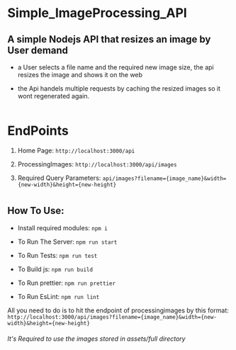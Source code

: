 # Simple_ImageProcessing_API

## A simple Nodejs API that resizes an image by User demand 

- a User selects a file name and the required new image size, the api resizes the image and shows it on the web

- the Api handels multiple requests by caching the resized images so it wont regenerated again.

```   
```
# EndPoints

1. Home Page:
``` http://localhost:3000/api ```

2. ProcessingImages:
``` http://localhost:3000/api/images ``` 

3. Required Query Parameters:
```api/images?filename={image_name}&width={new-width}&height={new-height}``` 
#
## How To Use:

- Install required modules:
`npm i`

- To Run The Server: 
`npm run start`

- To Run Tests: 
`npm run test`

- To Build js: 
`npm run build`

- To Run prettier: 
`npm run prettier`

- To Run EsLint: 
`npm run lint`

All you need to do is to hit the endpoint of processingimages by this format: 
``` http://localhost:3000/api/images?filename={image_name}&width={new-width}&height={new-height} ``` 

 ###### It's Required to use the images stored in assets/full directory 